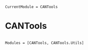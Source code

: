```@meta
CurrentModule = CANTools
```

# CANTools

```@index
```

```@autodocs
Modules = [CANTools, CANTools.Utils]
```
